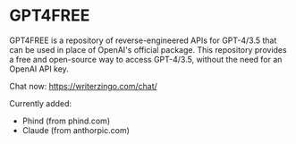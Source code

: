 # GPT4FREE
GPT4FREE is a repository of reverse-engineered APIs for GPT-4/3.5 that can be used in place of OpenAI's official package. This repository provides a free and open-source way to access GPT-4/3.5, without the need for an OpenAI API key.

Chat now: https://writerzingo.com/chat/

Currently added:
* Phind (from phind.com)
* Claude (from anthorpic.com)

